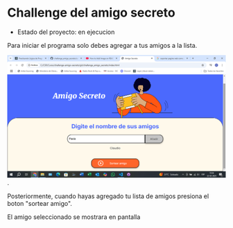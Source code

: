 <h1>Challenge del amigo secreto</h1>

- Estado del proyecto: en ejecucion
  
Para iniciar el programa solo debes agregar a tus amigos a la lista.

![ ](https://github.com/cserrano75/challenge_amigo_secreto/blob/main/assets/Instrucciones1.png).

Posteriormente, cuando hayas agregado tu lista de amigos presiona el boton "sortear amigo".

El amigo seleccionado se mostrara en pantalla
